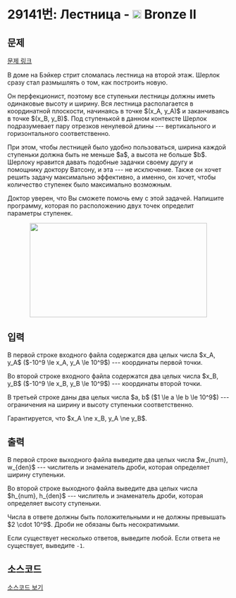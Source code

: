 # 29141번: Лестница - <img src="https://static.solved.ac/tier_small/4.svg" style="height:20px" /> Bronze II

<!-- performance -->

<!-- 문제 제출 후 깃허브에 푸시를 했을 때 제출한 코드의 성능이 입력될 공간입니다.-->

<!-- end -->

## 문제

[문제 링크](https://boj.kr/29141)


<p>В доме на Бэйкер стрит сломалась лестница на второй этаж. Шерлок сразу стал размышлять о том, как построить новую.</p>

<p>Он перфекционист, поэтому все ступеньки лестницы должны иметь одинаковые высоту и ширину. Вся лестница располагается в координатной плоскости, начинаясь в точке $(x_A, y_A)$ и заканчиваясь в точке $(x_B, y_B)$. Под ступенькой в данном контексте Шерлок подразумевает пару отрезков ненулевой длины --- вертикального и горизонтального соответственно.</p>

<p>При этом, чтобы лестницей было удобно пользоваться, ширина каждой ступеньки должна быть не меньше $a$, а высота не больше $b$. Шерлоку нравится давать подобные задачки своему другу и помощнику доктору Ватсону, и эта --- не исключение. Также он хочет решить задачу максимально эффективно, а именно, он хочет, чтобы количество ступенек было максимально возможным.</p>

<p>Доктор уверен, что Вы сможете помочь ему с этой задачей. Напишите программу, которая по расположению двух точек определит параметры ступенек.</p>

<p style="text-align: center;"><img alt="" src="https://upload.acmicpc.net/96b6c008-761e-4985-933e-7890112b8927/-/preview/" style="width: 402px; height: 214px;"></p>



## 입력


<p>В первой строке входного файла содержатся два целых числа $x_A, y_A$ ($-10^9 \le x_A, y_A \le 10^9$) --- координаты первой точки.</p>

<p>Во второй строке входного файла содержатся два целых числа $x_B, y_B$ ($-10^9 \le x_B, y_B \le 10^9$) --- координаты второй точки.</p>

<p>В третьей строке даны два целых числа $a, b$ ($1 \le a \le b \le 10^9$) --- ограничения на ширину и высоту ступеньки соответственно.</p>

<p>Гарантируется, что $x_A \ne x_B, y_A \ne y_B$.</p>



## 출력


<p>В первой строке выходного файла выведите два целых числа $w_{num}, w_{den}$ --- числитель и знаменатель дроби, которая определяет ширину ступеньки.</p>

<p>Во второй строке выходного файла выведите два целых числа $h_{num}, h_{den}$ --- числитель и знаменатель дроби, которая определяет высоту ступеньки.</p>

<p>Числа в ответе должны быть положительными и не должны превышать $2 \cdot 10^9$. Дроби не обязаны быть несократимыми.</p>

<p>Если существует несколько ответов, выведите любой. Если ответа не существует, выведите <code>-1</code>.</p>



## 소스코드

[소스코드 보기](Лестница.py)